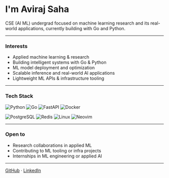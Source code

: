 # I'm Aviraj Saha
CSE (AI ML) undergrad focused on machine learning research and its real-world applications, currently building with Go and Python.

---

### Interests

* Applied machine learning & research
* Building intelligent systems with Go & Python
* ML model deployment and optimization
* Scalable inference and real-world AI applications
* Lightweight ML APIs & infrastructure tooling

---

### Tech Stack

![Python](https://img.shields.io/badge/-Python-3776AB?style=flat\&logo=python\&logoColor=white)
![Go](https://img.shields.io/badge/-Go-00ADD8?style=flat\&logo=go\&logoColor=white)
![FastAPI](https://img.shields.io/badge/-FastAPI-009688?style=flat\&logo=fastapi\&logoColor=white)
![Docker](https://img.shields.io/badge/-Docker-2496ED?style=flat\&logo=docker\&logoColor=white)
<!--![Kubernetes](https://img.shields.io/badge/-Kubernetes-326CE5?style=flat\&logo=kubernetes\&logoColor=white)-->
<!--![MLflow](https://img.shields.io/badge/-MLflow-1E88E5?style=flat\&logo=mlflow\&logoColor=white)-->
![PostgreSQL](https://img.shields.io/badge/-PostgreSQL-4169E1?style=flat\&logo=postgresql\&logoColor=white)
![Redis](https://img.shields.io/badge/-Redis-DC382D?style=flat\&logo=redis\&logoColor=white)
![Linux](https://img.shields.io/badge/-Linux-FCC624?style=flat\&logo=linux\&logoColor=black)
![Neovim](https://img.shields.io/badge/-Neovim-57A143?style=flat\&logo=neovim\&logoColor=white)

---

### Open to

* Research collaborations in applied ML
* Contributing to ML tooling or infra projects
* Internships in ML engineering or applied AI

---
 <!--
 ---
 ### Stats

![Aviraj's GitHub stats](https://github-readme-stats.vercel.app/api?username=avirsaha&show_icons=true&count_private=true&theme=radical)
![Top Langs](https://github-readme-stats.vercel.app/api/top-langs/?username=avirsaha&layout=compact&theme=radical) -->

[GitHub](https://github.com/avirsaha) · [LinkedIn](https://linkedin.com/in/avirsaha)  
<!-- Always learning. Always building.
-->
